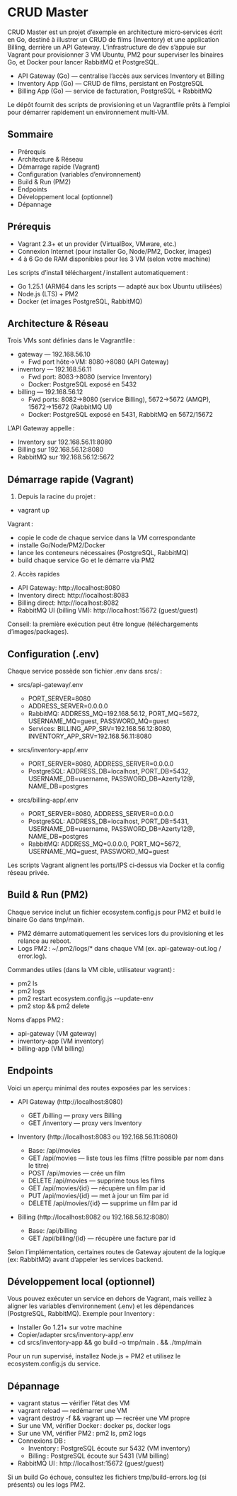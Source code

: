 # CRUD Master

CRUD Master est un projet d’exemple en architecture micro‑services écrit en Go, destiné à illustrer un CRUD de films (Inventory) et une application Billing, derrière un API Gateway. L’infrastructure de dev s’appuie sur Vagrant pour provisionner 3 VM Ubuntu, PM2 pour superviser les binaires Go, et Docker pour lancer RabbitMQ et PostgreSQL.

- API Gateway (Go) — centralise l’accès aux services Inventory et Billing
- Inventory App (Go) — CRUD de films, persistant en PostgreSQL
- Billing App (Go) — service de facturation, PostgreSQL + RabbitMQ

Le dépôt fournit des scripts de provisioning et un Vagrantfile prêts à l’emploi pour démarrer rapidement un environnement multi‑VM.

## Sommaire
- Prérequis
- Architecture & Réseau
- Démarrage rapide (Vagrant)
- Configuration (variables d’environnement)
- Build & Run (PM2)
- Endpoints
- Développement local (optionnel)
- Dépannage

## Prérequis
- Vagrant 2.3+ et un provider (VirtualBox, VMware, etc.)
- Connexion Internet (pour installer Go, Node/PM2, Docker, images)
- 4 à 6 Go de RAM disponibles pour les 3 VM (selon votre machine)

Les scripts d’install téléchargent / installent automatiquement :
- Go 1.25.1 (ARM64 dans les scripts — adapté aux box Ubuntu utilisées)
- Node.js (LTS) + PM2
- Docker (et images PostgreSQL, RabbitMQ)

## Architecture & Réseau
Trois VMs sont définies dans le Vagrantfile :
- gateway — 192.168.56.10
  - Fwd port hôte→VM: 8080→8080 (API Gateway)
- inventory — 192.168.56.11
  - Fwd port: 8083→8080 (service Inventory)
  - Docker: PostgreSQL exposé en 5432
- billing — 192.168.56.12
  - Fwd ports: 8082→8080 (service Billing), 5672→5672 (AMQP), 15672→15672 (RabbitMQ UI)
  - Docker: PostgreSQL exposé en 5431, RabbitMQ en 5672/15672

L’API Gateway appelle :
- Inventory sur 192.168.56.11:8080
- Billing sur 192.168.56.12:8080
- RabbitMQ sur 192.168.56.12:5672

## Démarrage rapide (Vagrant)
1) Depuis la racine du projet :
- vagrant up

Vagrant :
- copie le code de chaque service dans la VM correspondante
- installe Go/Node/PM2/Docker
- lance les conteneurs nécessaires (PostgreSQL, RabbitMQ)
- build chaque service Go et le démarre via PM2

2) Accès rapides
- API Gateway: http://localhost:8080
- Inventory direct: http://localhost:8083
- Billing direct: http://localhost:8082
- RabbitMQ UI (billing VM): http://localhost:15672 (guest/guest)

Conseil: la première exécution peut être longue (téléchargements d’images/packages).

## Configuration (.env)
Chaque service possède son fichier .env dans srcs/<service> :

- srcs/api-gateway/.env
  - PORT_SERVER=8080
  - ADDRESS_SERVER=0.0.0.0
  - RabbitMQ: ADDRESS_MQ=192.168.56.12, PORT_MQ=5672, USERNAME_MQ=guest, PASSWORD_MQ=guest
  - Services: BILLING_APP_SRV=192.168.56.12:8080, INVENTORY_APP_SRV=192.168.56.11:8080

- srcs/inventory-app/.env
  - PORT_SERVER=8080, ADDRESS_SERVER=0.0.0.0
  - PostgreSQL: ADDRESS_DB=localhost, PORT_DB=5432, USERNAME_DB=username, PASSWORD_DB=Azerty12@, NAME_DB=postgres

- srcs/billing-app/.env
  - PORT_SERVER=8080, ADDRESS_SERVER=0.0.0.0
  - PostgreSQL: ADDRESS_DB=localhost, PORT_DB=5431, USERNAME_DB=username, PASSWORD_DB=Azerty12@, NAME_DB=postgres
  - RabbitMQ: ADDRESS_MQ=0.0.0.0, PORT_MQ=5672, USERNAME_MQ=guest, PASSWORD_MQ=guest

Les scripts Vagrant alignent les ports/IPS ci‑dessus via Docker et la config réseau privée.

## Build & Run (PM2)
Chaque service inclut un fichier ecosystem.config.js pour PM2 et build le binaire Go dans tmp/main.

- PM2 démarre automatiquement les services lors du provisioning et les relance au reboot.
- Logs PM2 : ~/.pm2/logs/* dans chaque VM (ex. api-gateway-out.log / error.log).

Commandes utiles (dans la VM cible, utilisateur vagrant) :
- pm2 ls
- pm2 logs <nom-app>
- pm2 restart ecosystem.config.js --update-env
- pm2 stop <nom-app> && pm2 delete <nom-app>

Noms d’apps PM2 :
- api-gateway (VM gateway)
- inventory-app (VM inventory)
- billing-app (VM billing)

## Endpoints
Voici un aperçu minimal des routes exposées par les services :

- API Gateway (http://localhost:8080)
  - GET /billing — proxy vers Billing
  - GET /inventory — proxy vers Inventory

- Inventory (http://localhost:8083 ou 192.168.56.11:8080)
  - Base: /api/movies
  - GET    /api/movies             — liste tous les films (filtre possible par nom dans le titre)
  - POST   /api/movies             — crée un film
  - DELETE /api/movies             — supprime tous les films
  - GET    /api/movies/{id}        — récupère un film par id
  - PUT    /api/movies/{id}        — met à jour un film par id
  - DELETE /api/movies/{id}        — supprime un film par id

- Billing (http://localhost:8082 ou 192.168.56.12:8080)
  - Base: /api/billing
  - GET /api/billing/{id}          — récupère une facture par id

Selon l’implémentation, certaines routes de Gateway ajoutent de la logique (ex: RabbitMQ) avant d’appeler les services backend.

## Développement local (optionnel)
Vous pouvez exécuter un service en dehors de Vagrant, mais veillez à aligner les variables d’environnement (.env) et les dépendances (PostgreSQL, RabbitMQ). Exemple pour Inventory :

- Installer Go 1.21+ sur votre machine
- Copier/adapter srcs/inventory-app/.env
- cd srcs/inventory-app && go build -o tmp/main . && ./tmp/main

Pour un run supervisé, installez Node.js + PM2 et utilisez le ecosystem.config.js du service.

## Dépannage
- vagrant status — vérifier l’état des VM
- vagrant reload <vm> — redémarrer une VM
- vagrant destroy <vm> -f && vagrant up <vm> — recréer une VM propre
- Sur une VM, vérifier Docker : docker ps, docker logs <container>
- Sur une VM, vérifier PM2 : pm2 ls, pm2 logs
- Connexions DB :
  - Inventory : PostgreSQL écoute sur 5432 (VM inventory)
  - Billing : PostgreSQL écoute sur 5431 (VM billing)
- RabbitMQ UI : http://localhost:15672 (guest/guest)

Si un build Go échoue, consultez les fichiers tmp/build-errors.log (si présents) ou les logs PM2.
